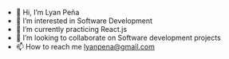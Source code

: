 - 👋 Hi, I’m Lyan Peña
- 👀 I’m interested in Software Development
- 🌱 I’m currently practicing React.js
- 💞️ I’m looking to collaborate on Software development projects
- 📫 How to reach me lyanpena@gmail.com

<!---
Zevora/Zevora is a ✨ special ✨ repository because its `README.md` (this file) appears on your GitHub profile.
You can click the Preview link to take a look at your changes.
--->
